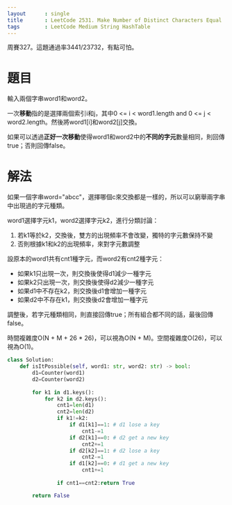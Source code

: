 ```yaml
--- 
layout      : single
title       : LeetCode 2531. Make Number of Distinct Characters Equal
tags        : LeetCode Medium String HashTable
---
```

周賽327。這題通過率3441/23732，有點可怕。  

# 題目
輸入兩個字串word1和word2。  

一次**移動**指的是選擇兩個索引i和j，其中0 <= i < word1.length and 0 <= j < word2.length。然後將word1[i]和word2[j]交換。  

如果可以透過**正好一次移動**使得word1和word2中的**不同的字元**數量相同，則回傳true；否則回傳false。  

# 解法
如果一個字串word="abcc"，選擇哪個c來交換都是一樣的，所以可以窮舉兩字串中出現過的字元種類。  

word1選擇字元k1，word2選擇字元k2，進行分類討論：  
1. 若k1等於k2，交換後，雙方的出現頻率不會改變，獨特的字元數保持不變  
2. 否則根據k1和k2的出現頻率，來對字元數調整  

設原本的word1共有cnt1種字元，而word2有cnt2種字元：    
- 如果k1只出現一次，則交換後使得d1減少一種字元  
- 如果k2只出現一次，則交換後使得d2減少一種字元  
- 如果d1中不存在k2，則交換後d1會增加一種字元  
- 如果d2中不存在k1，則交換後d2會增加一種字元  

調整後，若字元種類相同，則直接回傳true；所有組合都不同的話，最後回傳false。  

時間複雜度O(N + M + 26 \* 26)，可以視為O(N + M)。空間複雜度O(26)，可以視為O(1)。

```python
class Solution:
    def isItPossible(self, word1: str, word2: str) -> bool:
        d1=Counter(word1)
        d2=Counter(word2)
        
        for k1 in d1.keys():
            for k2 in d2.keys():
                cnt1=len(d1)
                cnt2=len(d2)
                if k1!=k2:
                    if d1[k1]==1: # d1 lose a key
                        cnt1-=1
                    if d2[k1]==0: # d2 get a new key
                        cnt2+=1
                    if d2[k2]==1: # d2 lose a key
                        cnt2-=1
                    if d1[k2]==0: # d1 get a new key
                        cnt1+=1
                        
                if cnt1==cnt2:return True

        return False
```
